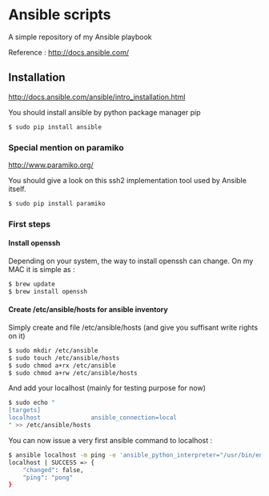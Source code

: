 # Ansible scripts

A simple repository of my Ansible playbook

Reference : http://docs.ansible.com/

## Installation

http://docs.ansible.com/ansible/intro_installation.html

You should install ansible by python package manager pip

```bash
$ sudo pip install ansible
```

### Special mention on paramiko

http://www.paramiko.org/

You should give a look on this ssh2 implementation tool used by Ansible itself.

```bash
$ sudo pip install paramiko
```

### First steps

#### Install openssh

Depending on your system, the way to install openssh can change.
On my MAC it is simple as : 

```bash
$ brew update
$ brew install openssh
```

#### Create /etc/ansible/hosts for ansible inventory

Simply create and file /etc/ansible/hosts (and give you suffisant write rights on it)

```bash
$ sudo mkdir /etc/ansible
$ sudo touch /etc/ansible/hosts
$ sudo chmod a+rx /etc/ansible
$ sudo chmod a+rw /etc/ansible/hosts
```

And add your localhost (mainly for testing purpose for now)

```bash
$ sudo echo "
[targets]
localhost              ansible_connection=local
" >> /etc/ansible/hosts
```

You can now issue a very first ansible command to localhost : 

```bash
$ ansible localhost -m ping -e 'ansible_python_interpreter="/usr/bin/env python"'
localhost | SUCCESS => {
    "changed": false, 
    "ping": "pong"
}
```


